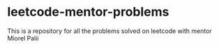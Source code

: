 # leetcode-mentor-problems
This is a repository for all the problems solved on leetcode with mentor Miorel Palii
